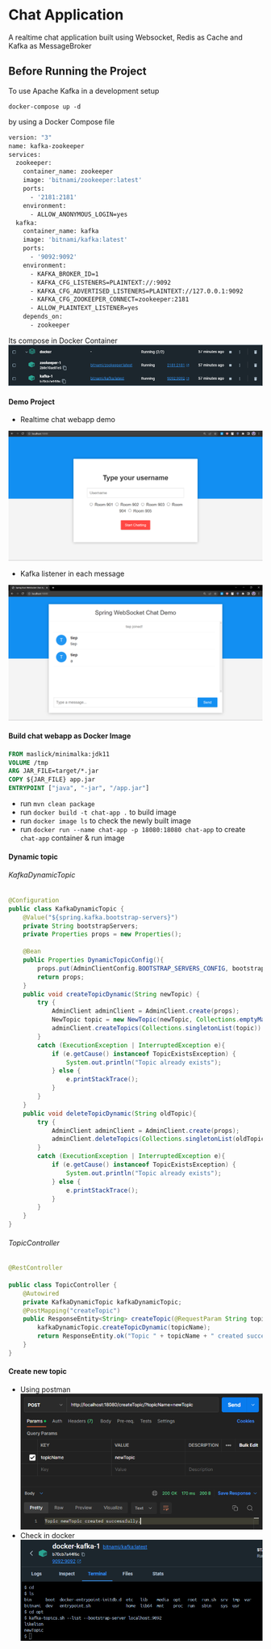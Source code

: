 # Chat Application
A realtime chat application built using Websocket, Redis as Cache and Kafka as MessageBroker
## Before Running the Project
To use Apache Kafka in a development setup
```shell
docker-compose up -d
```
by using a Docker Compose file
```dockerfile
version: "3"
name: kafka-zookeeper
services:
  zookeeper:
    container_name: zookeeper
    image: 'bitnami/zookeeper:latest'
    ports:
      - '2181:2181'
    environment:
      - ALLOW_ANONYMOUS_LOGIN=yes
  kafka:
    container_name: kafka
    image: 'bitnami/kafka:latest'
    ports:
      - '9092:9092'
    environment:
      - KAFKA_BROKER_ID=1
      - KAFKA_CFG_LISTENERS=PLAINTEXT://:9092
      - KAFKA_CFG_ADVERTISED_LISTENERS=PLAINTEXT://127.0.0.1:9092
      - KAFKA_CFG_ZOOKEEPER_CONNECT=zookeeper:2181
      - ALLOW_PLAINTEXT_LISTENER=yes
    depends_on:
      - zookeeper
```
Its compose in Docker Container
![](img/img_2.png)


#### Demo Project
* Realtime chat webapp demo

![](img/img_4.png)

* Kafka listener in each message

![](img/img_5.png)


#### Build chat webapp as Docker Image
```dockerfile
FROM maslick/minimalka:jdk11
VOLUME /tmp
ARG JAR_FILE=target/*.jar
COPY ${JAR_FILE} app.jar
ENTRYPOINT ["java", "-jar", "/app.jar"]
```

* run `mvn clean package`
* run `docker build -t chat-app .` to build image
* run `docker image ls` to check the newly built image
* run `docker run --name chat-app -p 18080:18080 chat-app` to create `chat-app` container & run image



#### Dynamic topic

###### KafkaDynamicTopic
```java
@Configuration
public class KafkaDynamicTopic {
    @Value("${spring.kafka.bootstrap-servers}")
    private String bootstrapServers;
    private Properties props = new Properties();

    @Bean
    public Properties DynamicTopicConfig(){
        props.put(AdminClientConfig.BOOTSTRAP_SERVERS_CONFIG, bootstrapServers);
        return props;
    }
    public void createTopicDynamic(String newTopic) {
        try {
            AdminClient adminClient = AdminClient.create(props);
            NewTopic topic = new NewTopic(newTopic, Collections.emptyMap());
            adminClient.createTopics(Collections.singletonList(topic)).all().get();
        }
        catch (ExecutionException | InterruptedException e){
            if (e.getCause() instanceof TopicExistsException) {
                System.out.println("Topic already exists");
            } else {
                e.printStackTrace();
            }
        }
    }
    public void deleteTopicDynamic(String oldTopic){
        try {
            AdminClient adminClient = AdminClient.create(props);
            adminClient.deleteTopics(Collections.singletonList(oldTopic)).all().get();
        }
        catch (ExecutionException | InterruptedException e){
            if (e.getCause() instanceof TopicExistsException) {
                System.out.println("Topic already exists");
            } else {
                e.printStackTrace();
            }
        }
    }
}
```
###### TopicController
```java
@RestController

public class TopicController {
    @Autowired
    private KafkaDynamicTopic kafkaDynamicTopic;
    @PostMapping("createTopic")
    public ResponseEntity<String> createTopic(@RequestParam String topicName){
        kafkaDynamicTopic.createTopicDynamic(topicName);
        return ResponseEntity.ok("Topic " + topicName + " created successfully.");
    }
}

```
#### Create new topic 
* Using postman
![](img/img_6.png)
* Check in docker
![](img/img_1.png)

